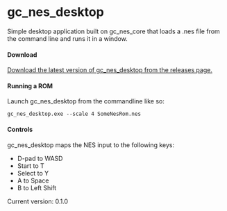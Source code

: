 # gc_nes_desktop

Simple desktop application built on gc_nes_core that loads a .nes file from the command line
and runs it in a window.

#### Download
[Download the latest version of gc_nes_desktop from the releases page.](https://github.com/GarettCooper/gc_nes_emulator/releases)

#### Running a ROM
Launch gc_nes_desktop from the commandline like so:

`gc_nes_desktop.exe --scale 4 SomeNesRom.nes`


#### Controls
gc_nes_desktop maps the NES input to the following keys:
* D-pad to WASD
* Start to T
* Select to Y
* A to Space
* B to Left Shift

Current version: 0.1.0
